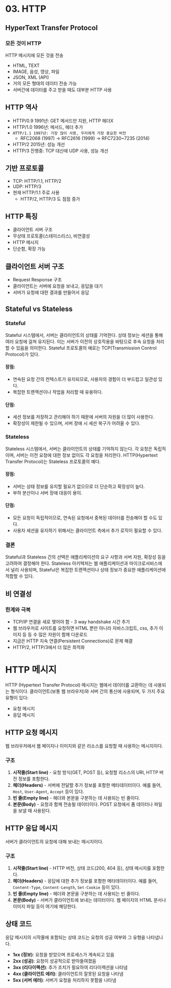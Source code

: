 # 03. HTTP

## HyperText Transfer Protocol

### 모든 것이 HTTP
HTTP 메시지에 모든 것을 전송
- HTML, TEXT 
- IMAGE, 음성, 영상, 파일 
- JSON, XML (API)
- 거의 모든 형태의 데이터 전송 가능 
- 서버간에 데이터를 주고 받을 때도 대부분 HTTP 사용

## HTTP 역사


- HTTP/0.9 1991년: GET 메서드만 지원, HTTP 헤더X 
- HTTP/1.0 1996년: 메서드, 헤더 추가 
- `HTTP/1.1 1997년: 가장 많이 사용, 우리에게 가장 중요한 버전` 
  - RFC2068 (1997) -> RFC2616 (1999) -> RFC7230~7235 (2014)
- HTTP/2 2015년: 성능 개선 
- HTTP/3 진행중: TCP 대신에 UDP 사용, 성능 개선

## 기반 프로토콜


- TCP: HTTP/1.1, HTTP/2 
- UDP: HTTP/3 
- 현재 HTTP/1.1 주로 사용 
  - HTTP/2, HTTP/3 도 점점 증가


## HTTP 특징

- 클라이언트 서버 구조 
- 무상태 프로토콜(스테이스리스), 비연결성 
- HTTP 메시지 
- 단순함, 확장 가능

## 클라이언트 서버 구조

- Request Response 구조 
- 클라이언트는 서버에 요청을 보내고, 응답을 대기 
- 서버가 요청에 대한 결과를 만들어서 응답


## Stateful vs Stateless

### Stateful

Stateful 시스템에서, 서버는 클라이언트의 상태를 기억한다.
상태 정보는 세션을 통해 여러 요청에 걸쳐 유지된다.
이는 서버가 이전의 상호작용을 바탕으로 후속 요청을 처리할 수 있음을 의미한다.
Stateful 프로토콜의 예로는 TCP(Transmission Control Protocol)가 있다.

#### 장점:
- 연속된 요청 간의 컨텍스트가 유지되므로, 사용자의 경험이 더 부드럽고 일관성 있다.
- 복잡한 트랜잭션이나 작업을 처리할 때 유용하다.

#### 단점:
- 세션 정보를 저장하고 관리해야 하기 때문에 서버의 자원을 더 많이 사용한다.
- 확장성이 제한될 수 있으며, 서버 장애 시 세션 복구가 어려울 수 있다.

### Stateless

Stateless 시스템에서, 서버는 클라이언트의 상태를 기억하지 않는다.
각 요청은 독립적이며, 서버는 이전 요청에 대한 정보 없이도 각 요청을 처리한다.
HTTP(Hypertext Transfer Protocol)는 Stateless 프로토콜의 예다.

#### 장점:
- 서버는 상태 정보를 유지할 필요가 없으므로 더 단순하고 확장성이 높다.
- 부하 분산이나 서버 장애 대응이 용이.

#### 단점:
- 모든 요청이 독립적이므로, 연속된 요청에서 중복된 데이터를 전송해야 할 수도 있다.
- 사용자 세션을 유지하기 위해서는 클라이언트 측에서 추가 로직이 필요할 수 있다.

### 결론

Stateful과 Stateless 간의 선택은 애플리케이션의 요구 사항과 서버 자원, 
확장성 등을 고려하여 결정해야 한다. Stateless 아키텍처는 웹 애플리케이션과 
마이크로서비스에서 널리 사용되며, Stateful은 복잡한 트랜잭션이나 
상태 정보가 중요한 애플리케이션에 적합할 수 있다.


## 비 연결성
### 한계와 극복
- TCP/IP 연결을 새로 맺어야 함 - 3 way handshake 시간 추가 
- 웹 브라우저로 사이트를 요청하면 HTML 뿐만 아니라 자바스크립트, css, 추가 이미지 등
등 수 많은 자원이 함께 다운로드 
- 지금은 HTTP 지속 연결(Persistent Connections)로 문제 해결 
- HTTP/2, HTTP/3에서 더 많은 최적화

# HTTP 메시지

HTTP (Hypertext Transfer Protocol) 메시지는 웹에서 데이터를 
교환하는 데 사용되는 형식이다. 클라이언트(보통 웹 브라우저)와 
서버 간의 통신에 사용되며, 두 가지 주요 유형이 있다: 
- 요청 메시지
- 응답 메시지

## HTTP 요청 메시지

웹 브라우저에서 웹 페이지나 이미지와 같은 리소스를 요청할 때 사용하는 메시지이다.

### 구조
1. **시작줄(Start line)** - 요청 방식(GET, POST 등), 
요청할 리소스의 URI, HTTP 버전 정보를 포함한다.
2. **헤더(Headers)** - 서버에 전달할 추가 정보를 포함한 메타데이터이다. 
예를 들어, `Host`, `User-Agent`, `Accept` 등이 있다.
3. **빈 줄(Empty line)** - 헤더와 본문을 구분하는 데 사용되는 빈 줄이다.
4. **본문(Body)** - 요청과 함께 전송될 데이터이다.
POST 요청에서 폼 데이터나 파일을 보낼 때 사용된다.

## HTTP 응답 메시지

서버가 클라이언트의 요청에 대해 보내는 메시지이다.

### 구조
1. **시작줄(Start line)** - HTTP 버전, 
상태 코드(200, 404 등), 상태 메시지를 포함한다.
2. **헤더(Headers)** - 응답에 대한 추가 정보를 포함한 메타데이터이다. 
예를 들어, `Content-Type`, `Content-Length`, `Set-Cookie` 등이 있다.
3. **빈 줄(Empty line)** - 헤더와 본문을 구분하는 데 사용되는 빈 줄이다.
4. **본문(Body)** - 서버가 클라이언트에 보내는 데이터이다. 
웹 페이지의 HTML 문서나 이미지 파일 등이 여기에 해당한다.

## 상태 코드

응답 메시지의 시작줄에 포함되는 상태 코드는 요청의 성공 여부와 그 유형을 나타냅니다.

- **1xx (정보)**: 요청을 받았으며 프로세스가 계속되고 있음
- **2xx (성공)**: 요청이 성공적으로 받아들여졌음
- **3xx (리다이렉션)**: 추가 조치가 필요하여 리다이렉션을 나타냄
- **4xx (클라이언트 에러)**: 클라이언트의 잘못된 요청을 나타냄
- **5xx (서버 에러)**: 서버가 요청을 처리하지 못함을 나타냄








